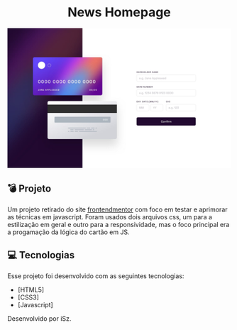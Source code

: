 <h1 align="center">News Homepage</h1>

<p align="center">
  <img alt="News Homepage" src="design/desktop-design.jpg">
</p>

## 💣 Projeto

Um projeto retirado do site [frontendmentor](https://www.frontendmentor.io/home) com foco em testar e aprimorar as técnicas em javascript.
Foram usados dois arquivos css, um para a estilização em geral e outro para a responsividade, mas o foco principal era a progamação da lógica do cartão em JS.

## 💻 Tecnologias

Esse projeto foi desenvolvido com as seguintes tecnologias:

- [HTML5]
- [CSS3]
- [Javascript]

Desenvolvido por iSz.
